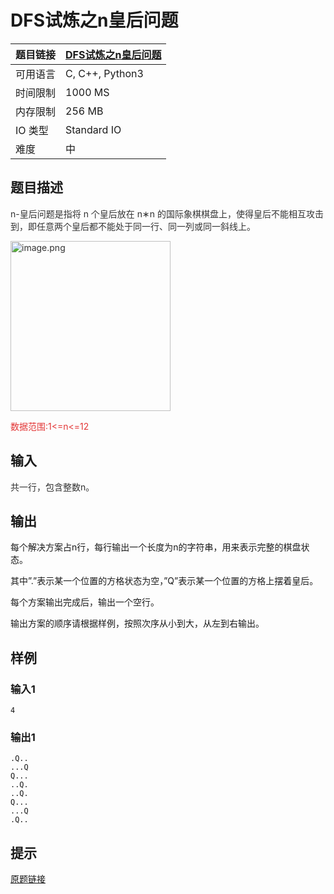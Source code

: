 # DFS试炼之n皇后问题

| 题目链接 | [DFS试炼之n皇后问题](http://xmuoj.com/problem/ACW843) |
| --- | --- |
| 可用语言 | C, C++, Python3 |
| 时间限制 | 1000 MS |
| 内存限制 | 256 MB |
| IO 类型 | Standard IO |
| 难度 | 中 |

## 题目描述

<p><span style="color: rgb(51, 51, 51);">n-皇后问题是指将 n 个皇后放在 n∗n 的国际象棋棋盘上，使得皇后不能相互攻击到，即任意两个皇后都不能处于同一行、同一列或同一斜线上。</span><br /></p><p><span style="color: rgb(51, 51, 51);"><img alt="image.png" src="/public/upload/d21377e949.png" width="256" height="272" /><br /></span></p><p><span style="color: rgb(227, 55, 55);">数据范围:1&lt;=n&lt;=12</span></p>

## 输入

<p><span style="color: rgb(51, 51, 51);">共一行，包含整数n。</span><br /></p>

## 输出

<p style="margin-left: 0px;">每个解决方案占n行，每行输出一个长度为n的字符串，用来表示完整的棋盘状态。</p><p>其中”.”表示某一个位置的方格状态为空，”Q”表示某一个位置的方格上摆着皇后。</p><p>每个方案输出完成后，输出一个空行。</p><p>输出方案的顺序请根据样例，按照次序从小到大，从左到右输出。</p>

## 样例

### 输入1

```
4
```

### 输出1

```
.Q..
...Q
Q...
..Q.
..Q.
Q...
...Q
.Q..
```

## 提示

<p><a href="https://www.acwing.com/problem/content/845/" target="_blank">原题链接</a></p>

